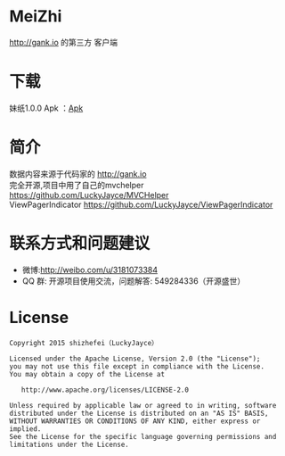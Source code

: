 # MeiZhi
http://gank.io 的第三方 客户端

# 下载 #
妹纸1.0.0 Apk ：[Apk](https://github.com/LuckyJayce/MeiZhi/blob/master/raw/MeiZhi_1.0.0.apk?raw=true)   

# 简介 #

数据内容来源于代码家的 http://gank.io     
完全开源,项目中用了自己的mvchelper https://github.com/LuckyJayce/MVCHelper  
ViewPagerIndicator https://github.com/LuckyJayce/ViewPagerIndicator  

# 联系方式和问题建议

* 微博:http://weibo.com/u/3181073384
* QQ 群: 开源项目使用交流，问题解答: 549284336（开源盛世） 

License
=======

    Copyright 2015 shizhefei（LuckyJayce）

    Licensed under the Apache License, Version 2.0 (the "License");
    you may not use this file except in compliance with the License.
    You may obtain a copy of the License at

       http://www.apache.org/licenses/LICENSE-2.0

    Unless required by applicable law or agreed to in writing, software
    distributed under the License is distributed on an "AS IS" BASIS,
    WITHOUT WARRANTIES OR CONDITIONS OF ANY KIND, either express or implied.
    See the License for the specific language governing permissions and
    limitations under the License.
